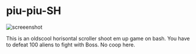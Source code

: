 # piu-piu-SH
![screeenshot](https://cloud.githubusercontent.com/assets/18072680/26150476/2989e730-3b07-11e7-9e0d-baa70515f348.png)

This is an oldscool horisontal scroller shoot em up game on bash.
You have to defeat 100 aliens to fight with Boss. No coop here.

